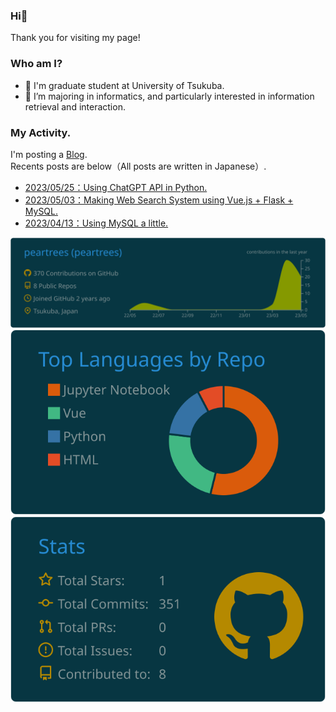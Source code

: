 ### Hi👋
Thank you for visiting my page!

### Who am I?

- 👦 I'm graduate student at University of Tsukuba.
- 🌱 I’m majoring in informatics, and particularly interested in information retrieval and interaction.

### My Activity.

I'm posting a <a href="https://peartrees.github.io/ja/" target="_blank">Blog</a>.  
Recents posts are below（All posts are written in Japanese）.

- <a href="https://peartrees.github.io/ja/2023-05-25-UsingChatGPTbyAPI" target="_blank">2023/05/25：Using ChatGPT API in Python.</a>
- <a href="https://peartrees.github.io/ja/2023-05-03-SearchSystem" target="_blank">2023/05/03：Making Web Search System using Vue.js + Flask + MySQL.</a>
- <a href="https://peartrees.github.io/ja/2023-04-13-StartingMySQL" target="_blank">2023/04/13：Using MySQL a little.</a>

<!-- - 🔭 I’m currently working on  -->
<!-- - 🌱 I’m currently learning web app and data science -->
<!-- - student at University of Tsukuba -->
<!-- - I'm interested in Data Science and Web. -->

[![](https://raw.githubusercontent.com/peartrees/peartrees/main/profile-summary-card-output/solarized_dark/0-profile-details.svg)](https://github.com/vn7n24fzkq/github-profile-summary-cards)
[![](https://raw.githubusercontent.com/peartrees/peartrees/main/profile-summary-card-output/solarized_dark/1-repos-per-language.svg)](https://github.com/vn7n24fzkq/github-profile-summary-cards) 
[![](https://raw.githubusercontent.com/peartrees/peartrees/main/profile-summary-card-output/solarized_dark/3-stats.svg)](https://github.com/vn7n24fzkq/github-profile-summary-cards)


<!--
**peartrees/peartrees** is a ✨ _special_ ✨ repository because its `README.md` (this file) appears on your GitHub profile.

Here are some ideas to get you started:

- 👯 I’m looking to collaborate on ...
- 🤔 I’m looking for help with ...
- 💬 Ask me about ...
- 📫 How to reach me: ...
- 😄 Pronouns: ...
- ⚡ Fun fact: ...
-->

